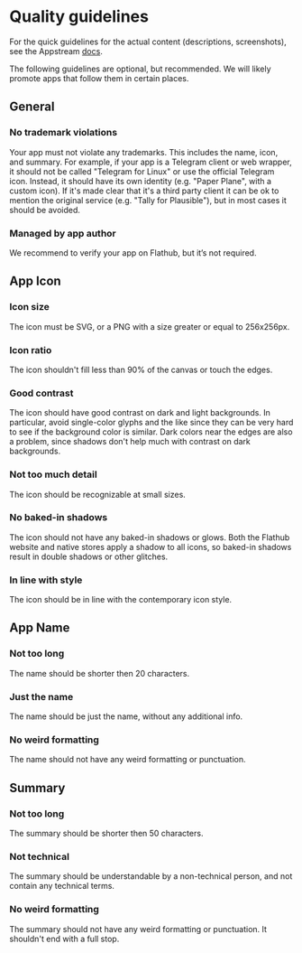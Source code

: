 # Quality guidelines

For the quick guidelines for the actual content (descriptions, screenshots), see the Appstream [docs](https://www.freedesktop.org/software/appstream/docs/chap-Quickstart.html).

The following guidelines are optional, but recommended. We will likely promote apps that follow them in certain places.

## General

### No trademark violations

Your app must not violate any trademarks. This includes the name, icon, and summary. For example, if your app is a Telegram client or web wrapper, it should not be called "Telegram for Linux" or use the official Telegram icon. Instead, it should have its own identity (e.g. "Paper Plane", with a custom icon). If it's made clear that it's a third party client it can be ok to mention the original service (e.g. "Tally for Plausible"), but in most cases it should be avoided.

### Managed by app author

We recommend to verify your app on Flathub, but it’s not required.

## App Icon

### Icon size

The icon must be SVG, or a PNG with a size greater or equal to 256x256px.

### Icon ratio

The icon shouldn't fill less than 90% of the canvas or touch the edges.

### Good contrast

The icon should have good contrast on dark and light backgrounds. In particular, avoid single-color glyphs and the like since they can be very hard to see if the background color is similar. Dark colors near the edges are also a problem, since shadows don't help much with contrast on dark backgrounds.

### Not too much detail

The icon should be recognizable at small sizes.

### No baked-in shadows

The icon should not have any baked-in shadows or glows. Both the Flathub website and native stores apply a shadow to all icons, so baked-in shadows result in double shadows or other glitches.

### In line with style

The icon should be in line with the contemporary icon style.

## App Name

### Not too long

The name should be shorter then 20 characters.

### Just the name

The name should be just the name, without any additional info.

### No weird formatting

The name should not have any weird formatting or punctuation.

## Summary

### Not too long

The summary should be shorter then 50 characters.

### Not technical

The summary should be understandable by a non-technical person, and not contain any technical terms.

### No weird formatting

The summary should not have any weird formatting or punctuation. It shouldn't end with a full stop.
